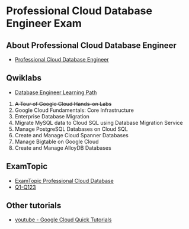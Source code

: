 # Professional Cloud Database Engineer Exam

## About Professional Cloud Database Engineer

- [Professional Cloud Database Engineer](https://cloud.google.com/learn/certification/cloud-database-engineer)

## Qwiklabs

- [Database Engineer Learning Path](https://www.cloudskillsboost.google/journeys/22)

1. ~~A Tour of Google Cloud Hands-on Labs~~
2. Google Cloud Fundamentals: Core Infrastructure
3. Enterprise Database Migration
4. Migrate MySQL data to Cloud SQL using Database Migration Service
5. Manage PostgreSQL Databases on Cloud SQL
6. Create and Manage Cloud Spanner Databases
7. Manage Bigtable on Google Cloud
8. Create and Manage AlloyDB Databases

## ExamTopic

- [ExamTopic Professional Cloud Database](https://www.examtopics.com/exams/google/professional-cloud-database-engineer/view/)
- [Q1-Q123](./questions.md)

## Other tutorials

- [youtube - Google Cloud Quick Tutorials](https://www.youtube.com/playlist?list=PLuJRcdtonlDAN73rZsRk_eiJ0NU9h1Cms)
